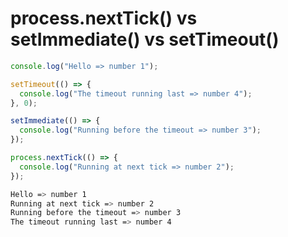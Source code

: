 # process.nextTick() vs setImmediate() vs setTimeout()

```js
console.log("Hello => number 1");

setTimeout(() => {
  console.log("The timeout running last => number 4");
}, 0);

setImmediate(() => {
  console.log("Running before the timeout => number 3");
});

process.nextTick(() => {
  console.log("Running at next tick => number 2");
});
```

```bash
Hello => number 1
Running at next tick => number 2
Running before the timeout => number 3
The timeout running last => number 4
```